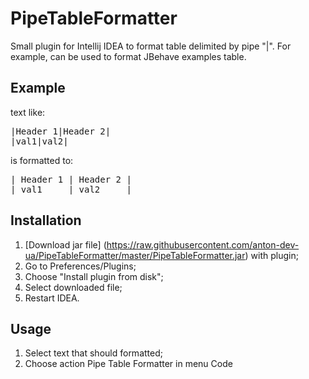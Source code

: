 PipeTableFormatter
==================

Small plugin for Intellij IDEA to format table delimited by pipe "|". For example, can be used to format JBehave examples table.

Example
-------

text like:

<pre>
|Header 1|Header 2|
|val1|val2|
</pre>

is formatted to:

<pre>
| Header 1 | Header 2 |
| val1     | val2     |
</pre>

Installation
-----------

1. [Download jar file] (https://raw.githubusercontent.com/anton-dev-ua/PipeTableFormatter/master/PipeTableFormatter.jar) with plugin; 
2. Go to Preferences/Plugins;
3. Choose "Install plugin from disk";
4. Select downloaded file;
5. Restart IDEA.

Usage
-----

1. Select text that should formatted;
2. Choose action Pipe Table Formatter in menu Code
